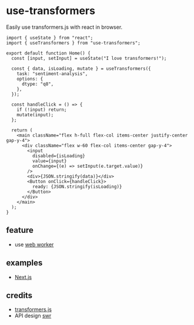 # use-transformers

Easily use transformers.js with react in browser.

```tsx
import { useState } from "react";
import { useTransformers } from "use-transformers";

export default function Home() {
  const [input, setInput] = useState("I love transformers!");

  const { data, isLoading, mutate } = useTransformers({
    task: "sentiment-analysis",
    options: {
      dtype: "q8",
    },
  });

  const handleClick = () => {
    if (!input) return;
    mutate(input);
  };

  return (
    <main className="flex h-full flex-col items-center justify-center gap-y-4">
      <div className="flex w-60 flex-col items-center gap-y-4">
        <input
          disabled={isLoading}
          value={input}
          onChange={(e) => setInput(e.target.value)}
        />
        <div>{JSON.stringify(data)}</div>
        <Button onClick={handleClick}>
          ready: {JSON.stringify(isLoading)}
        </Button>
      </div>
    </main>
  );
}
```

## feature

- use [web worker](https://developer.mozilla.org/en-US/docs/Web/API/Worker)

## examples

- [Next.js](./examples/nextjs/)

## credits

- [transformers.js](https://github.com/huggingface/transformers.js)
- API design [swr](https://github.com/vercel/swr)
